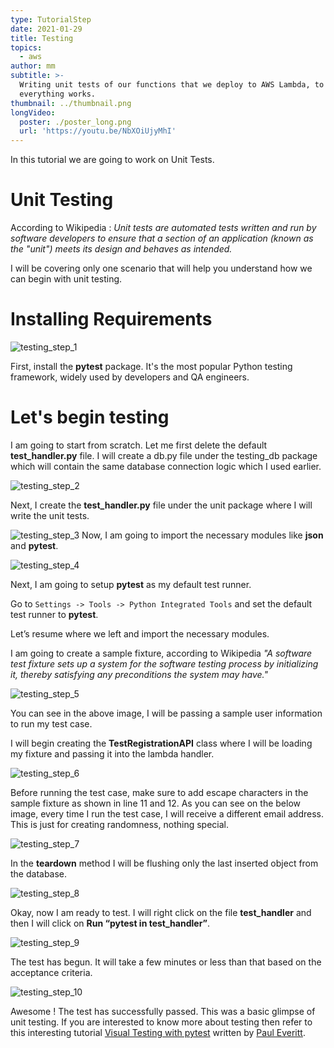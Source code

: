 ```yaml
---
type: TutorialStep
date: 2021-01-29
title: Testing
topics:
  - aws
author: mm
subtitle: >-
  Writing unit tests of our functions that we deploy to AWS Lambda, to ensure
  everything works.
thumbnail: ../thumbnail.png
longVideo:
  poster: ./poster_long.png
  url: 'https://youtu.be/NbXOiUjyMhI'
---
```


In this tutorial we are going to work on Unit Tests.

# Unit Testing

According to Wikipedia : *Unit tests are automated tests written and run by software
developers to ensure that a section of an application (known as the "unit") meets its 
design and behaves as intended.*

I will be covering only one scenario that will help you understand how we can begin with
unit testing. 


# Installing Requirements

![testing_step_1](steps/step1.png)

First, install the **pytest** package. 
It's the most popular Python testing framework, widely used by developers and QA engineers.



# Let's begin testing

I am going to start from scratch. Let me first delete the default **test_handler.py** file.
I will create a db.py file under the testing_db package which will contain the same 
database connection logic which I used earlier.

![testing_step_2](steps/step2.png)


Next, I create the **test_handler.py** file under the unit package where I will write the unit tests.


![testing_step_3](steps/step3.png)
Now, I am going to import the necessary modules like **json** and **pytest**.



![testing_step_4](steps/step4.png)

Next, I am going to setup **pytest** as my default test runner. 

Go to `Settings -> Tools -> Python Integrated Tools` and set the default test runner to **pytest**.

Let’s resume where we left and import the necessary modules.


I am going to create a sample fixture, according to Wikipedia *"A software test fixture sets up
a system for the software testing process by initializing it, thereby satisfying any
preconditions the system may have."*

![testing_step_5](steps/step5.png)

You can see in the above image, I will be passing a sample user information to run my test case.

I will begin creating the **TestRegistrationAPI** class where I will be loading my fixture and passing it into the lambda handler.

![testing_step_6](steps/step6.png)


Before running the test case, make sure to add escape characters in the sample
fixture as shown in line 11 and 12. As you can see on the below image,
every time I run the test case, I will receive a different email address. 
This is just for creating randomness, nothing special.

![testing_step_7](steps/step7.png)

In the **teardown** method I will be flushing only the last inserted object from the database.

![testing_step_8](steps/step8.png)

Okay, now I am ready to test. I will right click on the file **test_handler** and then I will click on **Run “pytest in test_handler”**.

![testing_step_9](steps/step9.png)

The test has begun. It will take a few minutes or less than that based on the acceptance criteria.


![testing_step_10](steps/step10.png)


Awesome ! The test has successfully passed. This was a basic glimpse of unit testing. 
If you  are interested to know more about testing then refer to this interesting tutorial [Visual Testing with pytest](../visual_pytest/)
written by [Paul Everitt](../../authors/pwe/).

